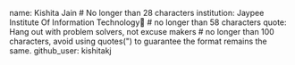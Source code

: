 name: Kishita Jain # No longer than 28 characters
institution: Jaypee Institute Of Information Technology🚩 # no longer than 58 characters
quote: Hang out with problem solvers, not excuse makers # no longer than 100 characters, avoid using quotes(") to guarantee the format remains the same.
github_user: kishitakj